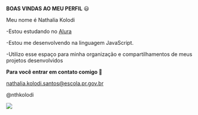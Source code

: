 **BOAS VINDAS AO MEU PERFIL** 😃

Meu nome é Nathalia Kolodi

-Estou estudando no [Alura](https://www.alura.com.br)

-Estou me desenvolvendo na linguagem JavaScript.

-Utilizo esse espaço para minha organização e compartilhamentos de meus projetos desenvolvidos

**Para você entrar em contato comigo 📧**

nathalia.kolodi.santos@escola.pr.gov.br

@nthkolodi

![](https://media.tenor.com/tJyK18R2CUMAAAAC/billie-eilish.gif
)
